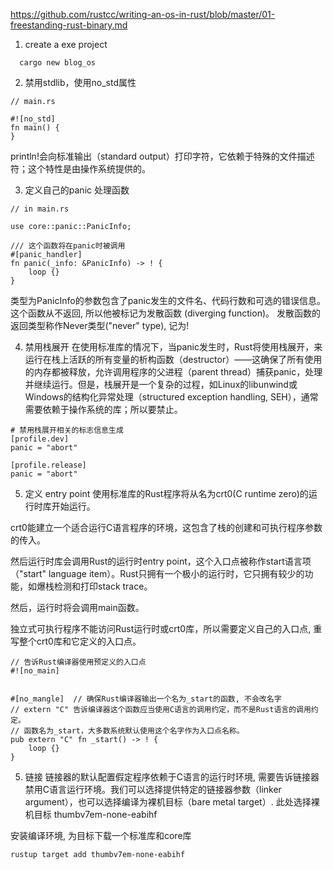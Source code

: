https://github.com/rustcc/writing-an-os-in-rust/blob/master/01-freestanding-rust-binary.md


1. create a exe project
```
  cargo new blog_os
```

2. 禁用stdlib，使用no_std属性
```
// main.rs

#![no_std]
fn main() {
}
```
println!会向标准输出（standard output）打印字符，它依赖于特殊的文件描述符；这个特性是由操作系统提供的。



3. 定义自己的panic 处理函数
```
// in main.rs

use core::panic::PanicInfo;

/// 这个函数将在panic时被调用
#[panic_handler]
fn panic(_info: &PanicInfo) -> ! {
    loop {}
}
```
类型为PanicInfo的参数包含了panic发生的文件名、代码行数和可选的错误信息。
这个函数从不返回, 所以他被标记为发散函数 (diverging function)。
发散函数的返回类型称作Never类型("never" type), 记为!

4. 禁用栈展开
在使用标准库的情况下，当panic发生时，Rust将使用栈展开，来运行在栈上活跃的所有变量的析构函数（destructor）——这确保了所有使用的内存都被释放，允许调用程序的父进程（parent thread）捕获panic，处理并继续运行。但是，栈展开是一个复杂的过程，如Linux的libunwind或Windows的结构化异常处理（structured exception handling, SEH），通常需要依赖于操作系统的库；所以要禁止。

```
# 禁用栈展开相关的标志信息生成
[profile.dev]
panic = "abort"

[profile.release]
panic = "abort"
```

5. 定义 entry point
使用标准库的Rust程序将从名为crt0(C runtime zero)的运行时库开始运行。

crt0能建立一个适合运行C语言程序的环境，这包含了栈的创建和可执行程序参数的传入。

然后运行时库会调用Rust的运行时entry point，这个入口点被称作start语言项（"start" language item）。Rust只拥有一个极小的运行时，它只拥有较少的功能，如爆栈检测和打印stack trace。

然后，运行时将会调用main函数。

独立式可执行程序不能访问Rust运行时或crt0库，所以需要定义自己的入口点, 重写整个crt0库和它定义的入口点。

```
// 告诉Rust编译器使用预定义的入口点
#![no_main]


#[no_mangle]  // 确保Rust编译器输出一个名为_start的函数, 不会改名字
// extern "C" 告诉编译器这个函数应当使用C语言的调用约定，而不是Rust语言的调用约定。
// 函数名为_start，大多数系统默认使用这个名字作为入口点名称。
pub extern "C" fn _start() -> ! {
    loop {}
}
```


5. 链接
链接器的默认配置假定程序依赖于C语言的运行时环境, 需要告诉链接器禁用C语言运行环境。我们可以选择提供特定的链接器参数（linker argument），也可以选择编译为裸机目标（bare metal target）. 此处选择裸机目标 thumbv7em-none-eabihf

安装编译环境, 为目标下载一个标准库和core库
```
rustup target add thumbv7em-none-eabihf
```

